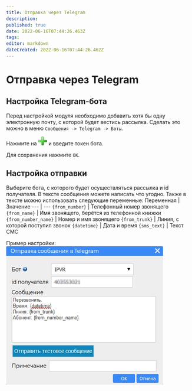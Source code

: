 ```yaml
---
title: Отправка через Telegram
description: 
published: true
date: 2022-06-16T07:44:26.463Z
tags: 
editor: markdown
dateCreated: 2022-06-16T07:44:26.462Z
---
```


# Отправка через Telegram
## Настройка Telegram-бота
Перед настройкой модуля необходимо добавить хотя бы одну электронную почту, с которой будет вестись рассылка. Сделать это можно в меню `Сообщения -> Telegram -> Боты`.

Нажмите на ![plus.png](/plus.png) и введите токен бота.

Для сохранения нажмите `OK`.

## Настройка отправки
Выберите бота, с которого будет осуществляться рассылка и id получателя. В тексте сообщения можете написать что угодно.
Также в тексте можно использовать следующие переменные:
Переменная | Значение
--- | ---
`{from_number}` | Телефонный номер звонящего
`{from_name}` | Имя звонящего, берётся из телефонной книжки
`{from_number_name}` | Номер и имя звонящего
`{from_trunk}` | Линия, с которой поступил звонок
`{datetime}` | Дата и время
`{sms_text}` | Текст СМС

Пример настройки:
![send_telegram.jpg](/minipbx/screenshots/send_telegram.jpg)

